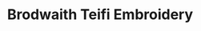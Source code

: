 ---
title: "Brodwaith Teifi Embroidery"
url: /cardigan-aberteifi/brodwaith-teifi-embroidery/
shop: Kleidung
---